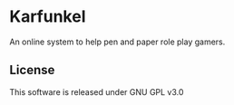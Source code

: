 # Karfunkel

An online system to help pen and paper role play gamers.

## License

This software is released under GNU GPL v3.0
